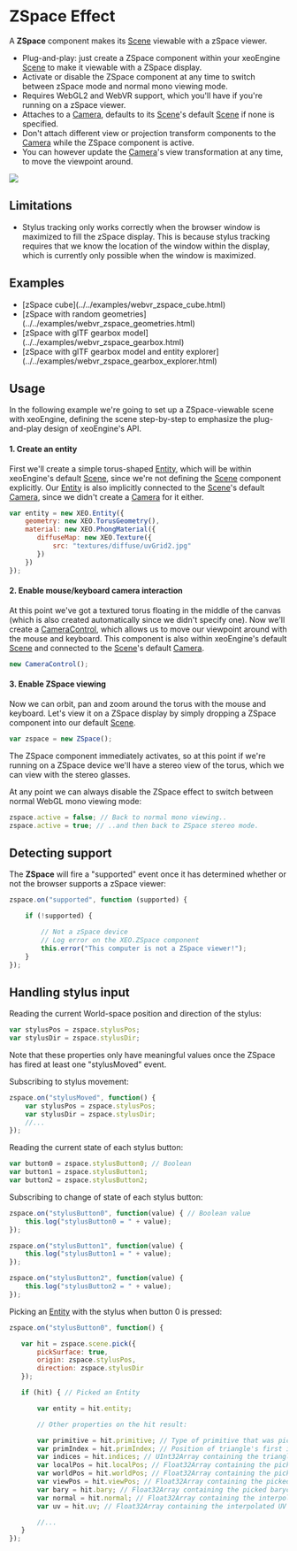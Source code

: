 # ZSpace Effect

A **ZSpace** component makes its [Scene](http://xeoengine.org/docs/classes/Scene.html) viewable with a zSpace viewer.

* Plug-and-play: just create a ZSpace component within your xeoEngine [Scene](http://xeoengine.org/docs/classes/Scene.html) to make it viewable with a ZSpace display.
* Activate or disable the ZSpace component at any time to switch between zSpace mode and normal mono viewing mode.
* Requires WebGL2 and WebVR support, which you'll have if you're running on a zSpace viewer.
* Attaches to a [Camera](http://xeoengine.org/docs/classes/Camera.html), defaults to its [Scene](http://xeoengine.org/docs/classes/Scene.html)'s default
 [Scene](http://xeoengine.org/docs/classes/Scene.html#property_camera) if none is specified.
* Don't attach different view or projection transform components to the [Camera](http://xeoengine.org/docs/classes/Camera.html) while the ZSpace component is active.
* You can however update the [Camera](http://xeoengine.org/docs/classes/Camera.html)'s view transformation at any time, to move the
 viewpoint around.

 <img src="http://xeoengine.org/assets/images/ZSpace.png"></img>

## Limitations

* Stylus tracking only works correctly when the browser window is maximized to fill the zSpace display. This is because
 stylus tracking requires that we know the location of the window within the display, which is currently only possible
 when the window is maximized.

## Examples

 <ul>
 <li>[zSpace cube](../../examples/webvr_zspace_cube.html)</li>
 <li>[zSpace with random geometries](../../examples/webvr_zspace_geometries.html)</li>
 <li>[zSpace with glTF gearbox model](../../examples/webvr_zspace_gearbox.html)</li>
 <li>[zSpace with glTF gearbox model and entity explorer](../../examples/webvr_zspace_gearbox_explorer.html)</li>
 </ul>

## Usage

 In the following example we're going to set up a ZSpace-viewable scene with xeoEngine, defining the scene step-by-step to
 emphasize the plug-and-play design of xeoEngine's API.

#### 1. Create an entity

 First we'll create a simple torus-shaped [Entity](http://xeoengine.org/docs/classes/Entity.html), which will be within xeoEngine's default
 [Scene](http://xeoengine.org/docs/classes/Scene.html), since we're not defining the [Scene](http://xeoengine.org/docs/classes/Scene.html) component
 explicitly. Our [Entity](http://xeoengine.org/docs/classes/Entity.html) is also implicitly connected to the
 [Scene](http://xeoengine.org/docs/classes/Scene.html)'s default [Camera](http://xeoengine.org/docs/classes/Camera.html), since we didn't create
 a [Camera](http://xeoengine.org/docs/classes/Camera.html) for it either.

 ````javascript
 var entity = new XEO.Entity({
     geometry: new XEO.TorusGeometry(),
     material: new XEO.PhongMaterial({
        diffuseMap: new XEO.Texture({
            src: "textures/diffuse/uvGrid2.jpg"
        })
     })
 });
 ````

#### 2. Enable mouse/keyboard camera interaction

 At this point we've got a textured torus floating in the middle of the canvas (which is also created automatically
 since we didn't specify one). Now we'll create a
 [CameraControl](http://xeoengine.org/docs/classes/CameraControl.html), which allows us to move our viewpoint around with the mouse and
 keyboard. This component is also within xeoEngine's default [Scene](http://xeoengine.org/docs/classes/Scene.html) and connected to the
 [Scene](http://xeoengine.org/docs/classes/Scene.html)'s default [Camera](http://xeoengine.org/docs/classes/Camera.html).

 ````javascript
 new CameraControl();
 ````

#### 3. Enable ZSpace viewing

Now we can orbit, pan and zoom around the torus with the mouse and keyboard. Let's view it on a ZSpace display by simply dropping a ZSpace component into our default [Scene](http://xeoengine.org/docs/classes/Scene.html).

 ````javascript
 var zspace = new ZSpace();
 ````

The ZSpace component immediately activates, so at this point if we're running on a ZSpace device we'll have a stereo
 view of the torus, which we can view with the stereo glasses.

 At any point we can always disable the ZSpace effect to switch between normal WebGL mono viewing mode:

 ````javascript
 zspace.active = false; // Back to normal mono viewing..
 zspace.active = true; // ..and then back to ZSpace stereo mode.
 ````

## Detecting support

The **ZSpace** will fire a "supported" event once it has determined whether or not the browser
 supports a zSpace viewer:

````javascript
zspace.on("supported", function (supported) {

    if (!supported) {

        // Not a zSpace device
        // Log error on the XEO.ZSpace component
        this.error("This computer is not a ZSpace viewer!"); 
    }
});
````

## Handling stylus input

Reading the current World-space position and direction of the stylus:


````javascript
var stylusPos = zspace.stylusPos;
var stylusDir = zspace.stylusDir;
````

Note that these properties only have meaningful values once the ZSpace has fired at least one "stylusMoved" event.

 Subscribing to stylus movement:

 ````javascript
 zspace.on("stylusMoved", function() {
     var stylusPos = zspace.stylusPos;
     var stylusDir = zspace.stylusDir;
     //...
 });
 ````

 Reading the current state of each stylus button:

 ````javascript
 var button0 = zspace.stylusButton0; // Boolean
 var button1 = zspace.stylusButton1;
 var button2 = zspace.stylusButton2;
 ````

 Subscribing to change of state of each stylus button:

 ````javascript
 zspace.on("stylusButton0", function(value) { // Boolean value
     this.log("stylusButton0 = " + value);
 });

 zspace.on("stylusButton1", function(value) {
     this.log("stylusButton1 = " + value);
 });

 zspace.on("stylusButton2", function(value) {
     this.log("stylusButton2 = " + value);
 });
 ````

 Picking an [Entity](http://xeoengine.org/docs/classes/Entity.html) with the stylus when button 0 is pressed:

 ````javascript
 zspace.on("stylusButton0", function() {

    var hit = zspace.scene.pick({
        pickSurface: true,
        origin: zspace.stylusPos,
        direction: zspace.stylusDir
    });

    if (hit) { // Picked an Entity

        var entity = hit.entity;

        // Other properties on the hit result:

        var primitive = hit.primitive; // Type of primitive that was picked, usually "triangles"
        var primIndex = hit.primIndex; // Position of triangle's first index in the picked Entity's Geometry's indices array
        var indices = hit.indices; // UInt32Array containing the triangle's vertex indices
        var localPos = hit.localPos; // Float32Array containing the picked Local-space position within the triangle
        var worldPos = hit.worldPos; // Float32Array containing the picked World-space position within the triangle
        var viewPos = hit.viewPos; // Float32Array containing the picked View-space position within the triangle
        var bary = hit.bary; // Float32Array containing the picked barycentric position within the triangle
        var normal = hit.normal; // Float32Array containing the interpolated normal vector at the picked position on the triangle
        var uv = hit.uv; // Float32Array containing the interpolated UV coordinates at the picked position on the triangle

        //...
    }
 });
 ````